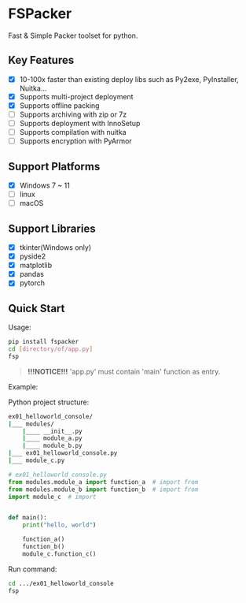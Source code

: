 # FSPacker

Fast & Simple Packer toolset for python.

## Key Features

- [x] 10-100x faster than existing deploy libs such as Py2exe, PyInstaller, Nuitka...
- [x] Supports multi-project deployment
- [x] Supports offline packing
- [ ] Supports archiving with zip or 7z
- [ ] Supports deployment with InnoSetup
- [ ] Supports compilation with nuitka
- [ ] Supports encryption with PyArmor

## Support Platforms

- [x] Windows 7 ~ 11
- [ ] linux
- [ ] macOS

## Support Libraries

- [x] tkinter(Windows only)
- [x] pyside2
- [x] matplotlib
- [x] pandas
- [x] pytorch

## Quick Start

Usage:

```bash
pip install fspacker
cd [directory/of/app.py]
fsp
```

> **!!!NOTICE!!!**
> 'app.py' must contain 'main' function as entry.

Example:

Python project structure:

```bash
ex01_helloworld_console/
|___ modules/
    |____ __init__.py
    |____ module_a.py
    |____ module_b.py
|___ ex01_helloworld_console.py
|___ module_c.py

```

```python
# ex01_helloworld_console.py
from modules.module_a import function_a  # import from
from modules.module_b import function_b  # import from
import module_c  # import


def main():
    print("hello, world")

    function_a()
    function_b()
    module_c.function_c()
```

Run command:

```bash
cd .../ex01_helloworld_console
fsp
```
